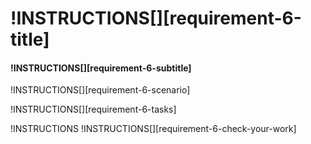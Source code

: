 # !INSTRUCTIONS[][requirement-6-title]

#### !INSTRUCTIONS[][requirement-6-subtitle]

!INSTRUCTIONS[][requirement-6-scenario]

!INSTRUCTIONS[][requirement-6-tasks]

!INSTRUCTIONS[](https://raw.githubusercontent.com/LODSContent/Challenge-V2-Framework/master/Templates/LevelSpecific/Checks/@lab.Variable(difficulty).md)
!INSTRUCTIONS[][requirement-6-check-your-work]
